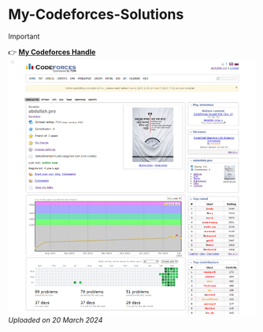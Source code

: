 # My-Codeforces-Solutions

> [!IMPORTANT]
> 👉 [**My Codeforces Handle**](https://codeforces.com/profile/abdullah.pro)
> ![A piture](https://github.com/mahmud34033/My-Codeforces-Solutions/blob/main/mycfprofilev1.png?raw=true)
> _Uploaded on 20 March 2024_
